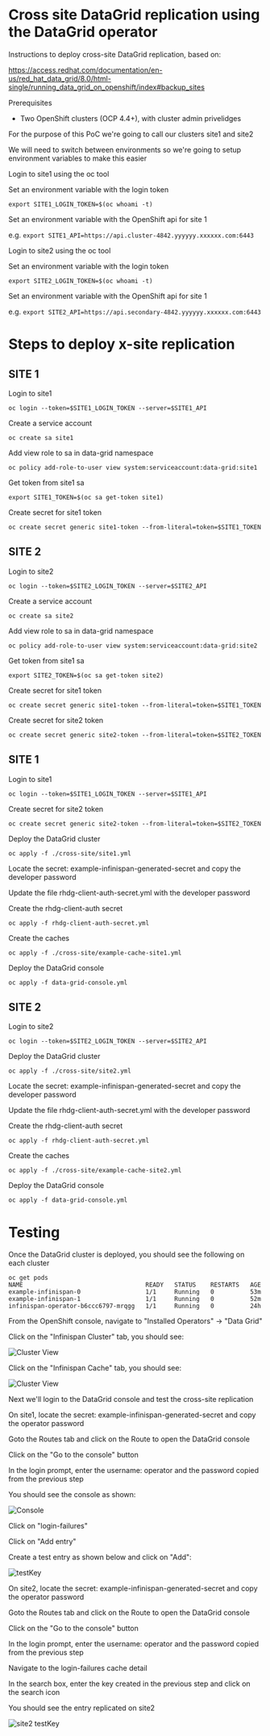 
# Cross site DataGrid replication using the DataGrid operator

Instructions to deploy cross-site DataGrid replication, based on:

https://access.redhat.com/documentation/en-us/red_hat_data_grid/8.0/html-single/running_data_grid_on_openshift/index#backup_sites

Prerequisites

* Two OpenShift clusters (OCP 4.4+), with cluster admin privelidges

For the purpose of this PoC we're going to call our clusters site1 and site2

We will need to switch between environments so we're going to setup environment variables to make this easier

Login to site1 using the oc tool

Set an environment variable with the login token

`export SITE1_LOGIN_TOKEN=$(oc whoami -t)`

Set an environment variable with the OpenShift api for site 1

e.g. 
`export SITE1_API=https://api.cluster-4842.yyyyyy.xxxxxx.com:6443`

Login to site2 using the oc tool

Set an environment variable with the login token

`export SITE2_LOGIN_TOKEN=$(oc whoami -t)`

Set an environment variable with the OpenShift api for site 1

e.g. 
`export SITE2_API=https://api.secondary-4842.yyyyyy.xxxxxx.com:6443`

# Steps to deploy x-site replication


## SITE 1

Login to site1

`oc login --token=$SITE1_LOGIN_TOKEN --server=$SITE1_API`

Create a service account

`oc create sa site1`

Add view role to sa in data-grid namespace

`oc policy add-role-to-user view system:serviceaccount:data-grid:site1`

Get token from site1 sa

`export SITE1_TOKEN=$(oc sa get-token site1)`

Create secret for site1 token

`oc create secret generic site1-token --from-literal=token=$SITE1_TOKEN`
## SITE 2

Login to site2

`oc login --token=$SITE2_LOGIN_TOKEN --server=$SITE2_API`

Create a service account

`oc create sa site2`

Add view role to sa in data-grid namespace

`oc policy add-role-to-user view system:serviceaccount:data-grid:site2`

Get token from site1 sa

`export SITE2_TOKEN=$(oc sa get-token site2)`

Create secret for site1 token

`oc create secret generic site1-token --from-literal=token=$SITE1_TOKEN`

Create secret for site2 token

`oc create secret generic site2-token --from-literal=token=$SITE2_TOKEN`

## SITE 1

Login to site1

`oc login --token=$SITE1_LOGIN_TOKEN --server=$SITE1_API`

Create secret for site2 token

`oc create secret generic site2-token --from-literal=token=$SITE2_TOKEN`

Deploy the DataGrid cluster

`oc apply -f ./cross-site/site1.yml`

Locate the secret: example-infinispan-generated-secret and copy the developer password

Update the file rhdg-client-auth-secret.yml with the developer password

Create the rhdg-client-auth secret

`oc apply -f rhdg-client-auth-secret.yml`

Create the caches

`oc apply -f ./cross-site/example-cache-site1.yml`

Deploy the DataGrid console

`oc apply -f data-grid-console.yml`

## SITE 2

Login to site2

`oc login --token=$SITE2_LOGIN_TOKEN --server=$SITE2_API`

Deploy the DataGrid cluster

`oc apply -f ./cross-site/site2.yml`

Locate the secret: example-infinispan-generated-secret and copy the developer password

Update the file rhdg-client-auth-secret.yml with the developer password

Create the rhdg-client-auth secret

`oc apply -f rhdg-client-auth-secret.yml`

Create the caches

`oc apply -f ./cross-site/example-cache-site2.yml`

Deploy the DataGrid console

`oc apply -f data-grid-console.yml`

# Testing

Once the DataGrid cluster is deployed, you should see the following on each cluster

```
oc get pods
NAME                                  READY   STATUS    RESTARTS   AGE
example-infinispan-0                  1/1     Running   0          53m
example-infinispan-1                  1/1     Running   0          52m
infinispan-operator-b6ccc6797-mrqgg   1/1     Running   0          24h
```

From the OpenShift console, navigate to "Installed Operators" -> "Data Grid"

Click on the "Infinispan Cluster" tab, you should see:

![Cluster View](./assets/cluster-view.png)

Click on the "Infinispan Cache" tab, you should see:

![Cluster View](./assets/cache-view.png)

Next we'll login to the DataGrid console and test the cross-site replication

On site1, locate the secret: example-infinispan-generated-secret and copy the operator password

Goto the Routes tab and click on the Route to open the DataGrid console

Click on the "Go to the console" button

In the login prompt, enter the username: operator and the password copied from the previous step

You should see the console as shown:

![Console](./assets/console.png)

Click on "login-failures"

Click on "Add entry"

Create a test entry as shown below and click on "Add":

![testKey](./assets/testKey.png)

On site2, locate the secret: example-infinispan-generated-secret and copy the operator password

Goto the Routes tab and click on the Route to open the DataGrid console

Click on the "Go to the console" button

In the login prompt, enter the username: operator and the password copied from the previous step

Navigate to the login-failures cache detail

In the search box, enter the key created in the previous step and click on the search icon

You should see the entry replicated on site2

![site2 testKey](./assets/site2-testKey.png)